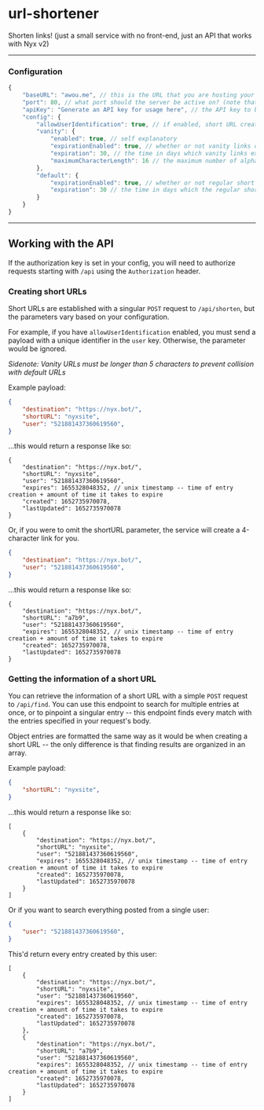 # url-shortener
Shorten links! (just a small service with no front-end, just an API that works with Nyx v2)

------

### Configuration

```js
{
    "baseURL": "awou.me", // this is the URL that you are hosting your URL shortener on -- do not prefix with http:// or https://, this is automatically handled.
    "port": 80, // what port should the server be active on? (note that the service was built under the intention of being ran behind a proxy -- SSL was NOT implemented)
    "apiKey": "Generate an API key for usage here", // the API key to be used for submitting new short links -- API will be public if this doesn't return a string.
    "config": {
        "allowUserIdentification": true, // if enabled, short URL creation requests will require a unique user identifier -- this allows the original requester to update a shortened link (vanity or not)
        "vanity": {
            "enabled": true, // self explanatory
            "expirationEnabled": true, // whether or not vanity links can expire
            "expiration": 30, // the time in days which vanity links expire
            "maximumCharacterLength": 16 // the maximum number of alphanumeric characters allowed in a custom vanity URL
        },
        "default": {
            "expirationEnabled": true, // whether or not regular short links can expire
            "expiration": 30 // the time in days which the regular short links expire
        }
    }
}
```

------

## Working with the API

If the authorization key is set in your config, you will need to authorize requests starting with `/api` using the `Authorization` header.

### Creating short URLs

Short URLs are established with a singular `POST` request to `/api/shorten`, but the parameters vary based on your configuration.

For example, if you have `allowUserIdentification` enabled, you must send a payload with a unique identifier in the `user` key. Otherwise, the parameter would be ignored.

*Sidenote: Vanity URLs must be longer than 5 characters to prevent collision with default URLs*

Example payload:

```json
{
    "destination": "https://nyx.bot/",
    "shortURL": "nyxsite",
    "user": "521881437360619560",
}
```

...this would return a response like so:

```jsonc
{
    "destination": "https://nyx.bot/",
    "shortURL": "nyxsite",
    "user": "521881437360619560",
    "expires": 1655328048352, // unix timestamp -- time of entry creation + amount of time it takes to expire
    "created": 1652735970078,
    "lastUpdated": 1652735970078
}
```

Or, if you were to omit the shortURL parameter, the service will create a 4-character link for you.

```json
{
    "destination": "https://nyx.bot/",
    "user": "521881437360619560",
}
```

...this would return a response like so:

```jsonc
{
    "destination": "https://nyx.bot/",
    "shortURL": "a7b9",
    "user": "521881437360619560",
    "expires": 1655328048352, // unix timestamp -- time of entry creation + amount of time it takes to expire
    "created": 1652735970078,
    "lastUpdated": 1652735970078
}
```

### Getting the information of a short URL

You can retrieve the information of a short URL with a simple `POST` request to `/api/find`. You can use this endpoint to search for multiple entries at once, or to pinpoint a singular entry -- this endpoint finds every match with the entries specified in your request's body.

Object entries are formatted the same way as it would be when creating a short URL -- the only difference is that finding results are organized in an array.

Example payload:

```json
{
    "shortURL": "nyxsite",
}
```

...this would return a response like so:

```jsonc
[
    {
        "destination": "https://nyx.bot/",
        "shortURL": "nyxsite",
        "user": "521881437360619560",
        "expires": 1655328048352, // unix timestamp -- time of entry creation + amount of time it takes to expire
        "created": 1652735970078,
        "lastUpdated": 1652735970078
    }
]
```

Or if you want to search everything posted from a single user:

```json
{
    "user": "521881437360619560",
}
```

This'd return every entry created by this user:


```jsonc
[
    {
        "destination": "https://nyx.bot/",
        "shortURL": "nyxsite",
        "user": "521881437360619560",
        "expires": 1655328048352, // unix timestamp -- time of entry creation + amount of time it takes to expire
        "created": 1652735970078,
        "lastUpdated": 1652735970078
    },
    {
        "destination": "https://nyx.bot/",
        "shortURL": "a7b9",
        "user": "521881437360619560",
        "expires": 1655328048352, // unix timestamp -- time of entry creation + amount of time it takes to expire
        "created": 1652735970078,
        "lastUpdated": 1652735970078
    }
]
```